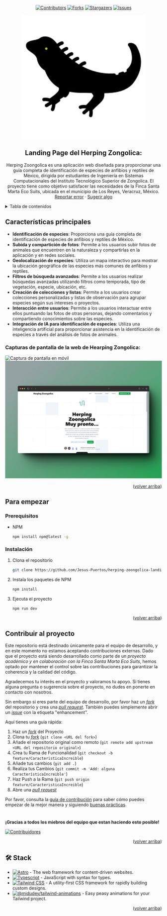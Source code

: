 <a name="readme-top"></a>

<div align="center">

[![Contributors][contributors-shield]][contributors-url]
[![Forks][forks-shield]][forks-url]
[![Stargazers][stars-shield]][stars-url]
[![Issues][issues-shield]][issues-url]

<a href="https://github.com/Jesus-Puertos/herping-zoongolica-landing">
  <img src="./public/favicon.svg" alt="Logo" width="400" />
</a>

## Landing Page del Herping Zongolica:

Herping Zoongolica es una aplicación web diseñada para proporcionar una guía completa de identificación de especies de anfibios y reptiles de México, dirigida por estudiantes de Ingeniería en Sistemas Computacionales del Instituto Tecnológico Superior de Zongolica. El proyecto tiene como objetivo satisfacer las necesidades de la Finca Santa Marta Eco Suits, ubicada en el municipio de Los Reyes, Veracruz, México.\
[Reportar error](https://github.com/Jesus-Puertos/herping-zoongolica-landing/issues) · [Sugerir algo](https://github.com/Jesus-Puertos/herping-zoongolica-landing/issues)

</div>

<details>
<summary>Tabla de contenidos</summary>

1. [Características principales](#características-principales)
2. [Para empezar](#para-empezar)
   - [Prerequisitos](#prerequisitos)
   - [Instalación](#instalación)
3. [Contribuir al proyecto](#contribuir-al-proyecto)

</details>

## Características principales

- **Identificación de especies**: Proporciona una guía completa de identificación de especies de anfibios y reptiles de México.
- **Subida y compartición de fotos**: Permite a los usuarios subir fotos de animales que encuentren en la naturaleza y compartirlas en la aplicación y en redes sociales.
- **Geolocalización de especies**: Utiliza un mapa interactivo para mostrar la ubicación geográfica de las especies más comunes de anfibios y reptiles.
- **Filtros de búsqueda avanzados**: Permite a los usuarios realizar búsquedas avanzadas utilizando filtros como temporada, tipo de vegetación, especie, ubicación, etc.
- **Creación de colecciones y listas**: Permite a los usuarios crear colecciones personalizadas y listas de observación para agrupar especies según sus intereses o proyectos.
- **Interacción entre usuarios**: Permite a los usuarios interactuar entre ellos puntuando las fotos de otras personas, dejando comentarios y compartiendo conocimientos sobre las especies.
- **Integración de IA para identificación de especies**: Utiliza una inteligencia artificial para proporcionar asistencia en la identificación de especies a través del análisis de fotos de animales.

### Capturas de pantalla de la web de Hearping Zongolica:

![Captura de pantalla en móvil](./public/Mobile_README.png)
![Captura de pantalla en ordenador](./public/Desktop_README.png)

<p align="right">(<a href="#readme-top">volver arriba</a>)</p>

## Para empezar

### Prerequisitos

- NPM

  ```sh
  npm install npm@latest -g
  ```

### Instalación

1. Clona el repositorio

   ```sh
   git clone https://github.com/Jesus-Puertos/herping-zoongolica-landing.git
   ```

2. Instala los paquetes de NPM

   ```sh
   npm install
   ```

3. Ejecuta el proyecto

   ```sh
   npm run dev
   ```

<p align="right">(<a href="#readme-top">volver arriba</a>)</p>

## Contribuir al proyecto

Este repositorio está destinado únicamente para el equipo de desarrollo, y en este momento no estamos aceptando contribuciones externas. Dado que el proyecto está siendo desarrollado como parte de un _proyecto académico y en colaboración con la Finca Santa Marta Eco Suits_, hemos optado por mantener el control sobre las contribuciones para garantizar la coherencia y la calidad del código.

Agradecemos tu interés en el proyecto y valoramos tu apoyo. Si tienes alguna pregunta o sugerencia sobre el proyecto, no dudes en ponerte en contacto con nosotros.

Sin embargo si eres parte del equipo de desarrollo, por favor haz un [_fork_](https://github.com/Jesus-Puertos/herping-zoongolica-landing/fork) del repositorio y crea una [_pull request_](https://github.com/Jesus-Puertos/herping-zoongolica-landing/pulls). También puedes simplemente abrir un [_issue_](https://github.com/Jesus-Puertos/herping-zoongolica-landing/issues) con la etiqueta "enhancement".

Aquí tienes una guía rápida:

1. Haz un [_fork_](https://github.com/Jesus-Puertos/herping-zoongolica-landing/fork) del Proyecto
2. Clona tu [_fork_](https://github.com/Jesus-Puertos/herping-zoongolica-landing/fork) (`git clone <URL del fork>`)
3. Añade el repositorio original como remoto (`git remote add upstream <URL del repositorio original>`)
4. Crea tu Rama de Funcionalidad (`git checkout -b feature/CaracteristicaIncreible`)
5. Añade tus cambios (`git add .`)
6. Realiza tus Cambios (`git commit -m 'Add: alguna CaracterísticaIncreible'`)
7. Haz Push a la Rama (`git push origin feature/CaracteristicaIncreible`)
8. Abre una [_pull request_](https://github.com/Jesus-Puertos/herping-zoongolica-landing/pulls)

Por favor, consulta la [guía de contribución](https://github.com/Jesus-Puertos/herping-zoongolica-landing/blob/master/CONTRIBUTING.md) para saber cómo puedes empezar de la mejor manera y siguiendo [buenas prácticas](https://github.com/Jesus-Puertos/herping-zoongolica-landing/blob/main/CONTRIBUTING.md#buenas-prácticas-).

#

**¡Gracias a todos los miebros del equipo que estan haciendo esto posible!**

[![Contribuidores](https://contrib.rocks/image?repo=Jesus-Puertos/herping-zoongolica-landing)](https://github.com/Jesus-Puertos/herping-zoongolica-landing/graphs/contributors)

<p align="right">(<a href="#readme-top">volver arriba</a>)</p>

## 🛠️ Stack

- [![Astro][astro-badge]][astro-url] - The web framework for content-driven websites.
- [![Typescript][typescript-badge]][typescript-url] - JavaScript with syntax for types.
- [![Tailwind CSS][tailwind-badge]][tailwind-url] - A utility-first CSS framework for rapidly building custom designs.
- [![@midudev/tailwind-animations][animations-badge]][animations-url] - Easy peasy animations for your Tailwind project.

<p align="right">(<a href="#readme-top">volver arriba</a>)</p>

[astro-url]: https://astro.build/
[typescript-url]: https://www.typescriptlang.org/
[tailwind-url]: https://tailwindcss.com/
[animations-url]: https://tailwindcss-animations.vercel.app/
[astro-badge]: https://img.shields.io/badge/Astro-fff?style=for-the-badge&logo=astro&logoColor=bd303a&color=352563
[typescript-badge]: https://img.shields.io/badge/Typescript-007ACC?style=for-the-badge&logo=typescript&logoColor=white&color=blue
[tailwind-badge]: https://img.shields.io/badge/Tailwind-ffffff?style=for-the-badge&logo=tailwindcss&logoColor=38bdf8
[animations-badge]: https://img.shields.io/badge/@midudev/tailwind-animations-ff69b4?style=for-the-badge&logo=node.js&logoColor=white&color=blue
[contributors-shield]: https://img.shields.io/github/contributors/Jesus-Puertos/herping-zoongolica-landing.svg?style=for-the-badge
[contributors-url]: https://github.com/Jesus-Puertos/herping-zoongolica-landing/graphs/contributors
[forks-shield]: https://img.shields.io/github/forks/Jesus-Puertos/herping-zoongolica-landing.svg?style=for-the-badge
[forks-url]: https://github.com/Jesus-Puertos/herping-zoongolica-landing/network/members
[stars-shield]: https://img.shields.io/github/stars/Jesus-Puertos/herping-zoongolica-landing.svg?style=for-the-badge
[stars-url]: https://github.com/Jesus-Puertos/herping-zoongolica-landing/stargazers
[issues-shield]: https://img.shields.io/github/issues/Jesus-Puertos/herping-zoongolica-landing.svg?style=for-the-badge
[issues-url]: https://github.com/Jesus-Puertos/herping-zoongolica-landing/issues
